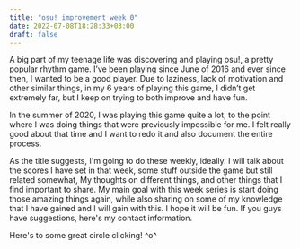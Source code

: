 ```yaml
---
title: "osu! improvement week 0"
date: 2022-07-08T18:28:33+03:00
draft: false
---
```


A big part of my teenage life was discovering and playing osu!, a pretty popular rhythm game. I’ve been playing since June of 2016 and ever since then, I wanted to be a good player. Due to laziness, lack of motivation and other similar things, in my 6 years of playing this game, I didn’t get extremely far, but I keep on trying to both improve and have fun. 

In the summer of 2020, I was playing this game quite a lot, to the point where I was doing things that were previously impossible for me. I felt really good about that time and I want to redo it and also document the entire process. 

As the title suggests, I'm going to do these weekly, ideally. I will talk about the scores I have set in that week, some stuff outside the game but still related somewhat, My thoughts on different things, and other things that I find important to share. My main goal with this week series is start doing those amazing things again, while also sharing on some of my knowledge that I have gained and I will gain with this. I hope it will be fun. If you guys have suggestions, here's my contact information. 

Here's to some great circle clicking! ^o^